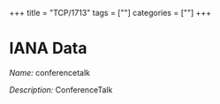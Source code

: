 +++
title = "TCP/1713"
tags = [""]
categories = [""]
+++

# IANA Data

_Name:_ conferencetalk

_Description:_ ConferenceTalk

